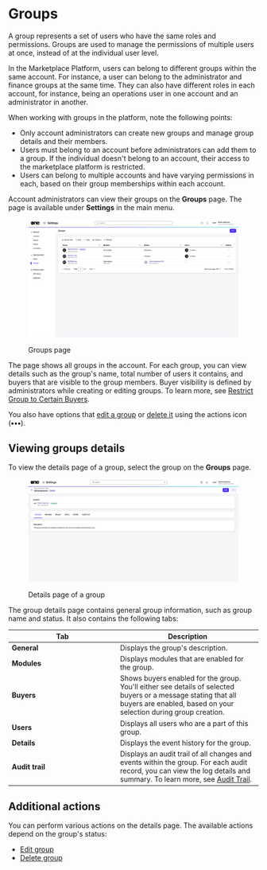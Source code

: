 # Groups

A group represents a set of users who have the same roles and permissions. Groups are used to manage the permissions of multiple users at once, instead of at the individual user level.&#x20;

In the Marketplace Platform, users can belong to different groups within the same account. For instance, a user can belong to the administrator and finance groups at the same time. They can also have different roles in each account, for instance, being an operations user in one account and an administrator in another.

When working with groups in the platform, note the following points:

* Only account administrators can create new groups and manage group details and their members.
* Users must belong to an account before administrators can add them to a group. If the individual doesn't belong to an account, their access to the marketplace platform is restricted.
* Users can belong to multiple accounts and have varying permissions in each, based on their group memberships within each account.

Account administrators can view their groups on the **Groups** page. The page is available under **Settings** in the main menu.

<figure><img src="../../../.gitbook/assets/Groups.png" alt=""><figcaption><p>Groups page</p></figcaption></figure>

The page shows all groups in the account. For each group, you can view details such as the group's name, total number of users it contains, and buyers that are visible to the group members. Buyer visibility is defined by administrators while creating or editing groups. To learn more, see [Restrict Group to Certain Buyers](restrict-group-to-certain-buyers.md).

You also have options that [edit a group](edit-group.md) or [delete it](delete-group.md) using the actions icon (**•••**).

## Viewing groups details <a href="#subscription-details" id="subscription-details"></a>

To view the details page of a group, select the group on the **Groups** page.&#x20;

<figure><img src="../../../.gitbook/assets/Groups (1).png" alt=""><figcaption><p>Details page of a group</p></figcaption></figure>

The group details page contains general group information, such as group name and status. It also contains the following tabs:

<table><thead><tr><th width="204">Tab</th><th>Description</th></tr></thead><tbody><tr><td><strong>General</strong></td><td>Displays the group's description. </td></tr><tr><td><strong>Modules</strong></td><td>Displays modules that are enabled for the group.</td></tr><tr><td><strong>Buyers</strong></td><td>Shows buyers enabled for the group. You'll either see details of selected buyers or a message stating that all buyers are enabled, based on your selection during group creation.</td></tr><tr><td><strong>Users</strong></td><td> Displays all users who are a part of this group.</td></tr><tr><td><strong>Details</strong></td><td>Displays the event history for the group.</td></tr><tr><td><strong>Audit trail</strong></td><td>Displays an audit trail of all changes and events within the group. For each audit record, you can view the log details and summary. To learn more, see <a href="https://docs.platform.softwareone.com/modules-and-features/settings/audit-trail">Audit Trail</a>.</td></tr></tbody></table>

## Additional actions

You can perform various actions on the details page. The available actions depend on the group's status:

* [Edit group](edit-group.md)
* [Delete group](delete-group.md)
